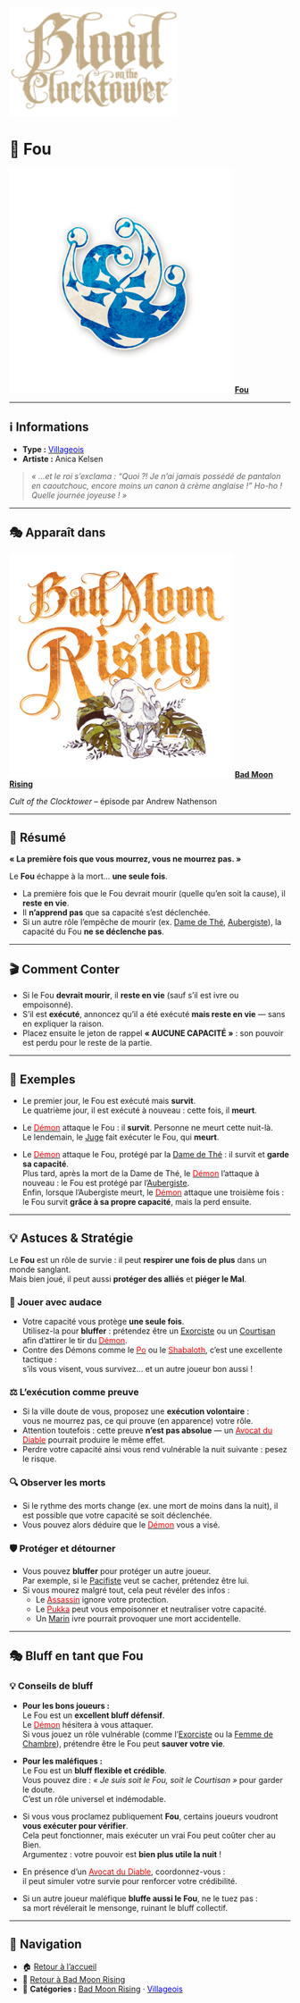 <p align="left">
  <a href="/botc-fr-bambi/">
    <img src="../images/logo.png" alt="[Retour à l’accueil](../README.md)" width="300">
  </a>
</p>

# 🤡 Fou  

[<img src="../images/Icon_fool.png" alt="Fou" width="400">](fou.md) [**Fou**](../bmr_roles/fou.md)

---

## ℹ️ Informations  

- **Type :** [<span style="color:blue">Villageois</span>](../villageois.md)  
- **Artiste :** Anica Kelsen  

> *« …et le roi s’exclama : “Quoi ?! Je n’ai jamais possédé de pantalon en caoutchouc, encore moins un canon à crème anglaise !” Ho-ho ! Quelle journée joyeuse ! »*

---

## 🎭 Apparaît dans  

[<img src="../images/Logo_bad_moon_rising-1.png" alt="Bad Moon Rising" width="400">](../bmr.md) [**Bad Moon Rising**](../bmr.md)  

*Cult of the Clocktower* – épisode par Andrew Nathenson  

---

## 📖 Résumé  

**« La première fois que vous mourrez, vous ne mourrez pas. »**

Le **Fou** échappe à la mort… **une seule fois**.

- La première fois que le Fou devrait mourir (quelle qu’en soit la cause), il **reste en vie**.  
- Il **n’apprend pas** que sa capacité s’est déclenchée.  
- Si un autre rôle l’empêche de mourir (ex. [Dame de Thé](damedethe.md), [Aubergiste](aubergiste.md)), la capacité du Fou **ne se déclenche pas**.  

---

## 🎬 Comment Conter  

- Si le Fou **devrait mourir**, il **reste en vie** (sauf s’il est ivre ou empoisonné).  
- S’il est **exécuté**, annoncez qu’il a été exécuté **mais reste en vie** — sans en expliquer la raison.  
- Placez ensuite le jeton de rappel **« AUCUNE CAPACITÉ »** : son pouvoir est perdu pour le reste de la partie.  

---

## 🧾 Exemples  

- Le premier jour, le Fou est exécuté mais **survit**.  
  Le quatrième jour, il est exécuté à nouveau : cette fois, il **meurt**.  

- Le [<span style="color:red">Démon</span>](../demons.md) attaque le Fou : il **survit**. Personne ne meurt cette nuit-là.  
  Le lendemain, le [Juge](../voyageurs/juge.md) fait exécuter le Fou, qui **meurt**.  

- Le [<span style="color:red">Démon</span>](../demons.md) attaque le Fou, protégé par la [Dame de Thé](damedethe.md) : il survit et **garde sa capacité**.  
  Plus tard, après la mort de la Dame de Thé, le [<span style="color:red">Démon</span>](../demons.md) l’attaque à nouveau : le Fou est protégé par l’[Aubergiste](aubergiste.md).  
  Enfin, lorsque l’Aubergiste meurt, le [<span style="color:red">Démon</span>](../demons.md) attaque une troisième fois :  
  le Fou survit **grâce à sa propre capacité**, mais la perd ensuite.  

---

## 💡 Astuces & Stratégie  

Le **Fou** est un rôle de survie : il peut **respirer une fois de plus** dans un monde sanglant.  
Mais bien joué, il peut aussi **protéger des alliés** et **piéger le Mal**.  

### 🤡 Jouer avec audace  

- Votre capacité vous protège **une seule fois**.  
  Utilisez-la pour **bluffer** : prétendez être un [Exorciste](exorciste.md) ou un [Courtisan](courtisan.md) afin d’attirer le tir du [<span style="color:red">Démon</span>](../demons.md).  
- Contre des Démons comme le [<span style="color:red">Po</span>](po.md) ou le [<span style="color:red">Shabaloth</span>](shabaloth.md), c’est une excellente tactique :  
  s’ils vous visent, vous survivez… et un autre joueur bon aussi !  

### ⚖️ L’exécution comme preuve  

- Si la ville doute de vous, proposez une **exécution volontaire** :  
  vous ne mourrez pas, ce qui prouve (en apparence) votre rôle.  
- Attention toutefois : cette preuve **n’est pas absolue** — un [<span style="color:red">Avocat du Diable</span>](avocatdudiable.md) pourrait produire le même effet.  
- Perdre votre capacité ainsi vous rend vulnérable la nuit suivante : pesez le risque.  

### 🔍 Observer les morts  

- Si le rythme des morts change (ex. une mort de moins dans la nuit), il est possible que votre capacité se soit déclenchée.  
- Vous pouvez alors déduire que le [<span style="color:red">Démon</span>](../demons.md) vous a visé.  

### 🛡️ Protéger et détourner  

- Vous pouvez **bluffer** pour protéger un autre joueur.  
  Par exemple, si le [Pacifiste](pacifiste.md) veut se cacher, prétendez être lui.  
- Si vous mourez malgré tout, cela peut révéler des infos :  
  - Le [<span style="color:red">Assassin</span>](assassin.md) ignore votre protection.  
  - Le [<span style="color:red">Pukka</span>](pukka.md) peut vous empoisonner et neutraliser votre capacité.  
  - Un [Marin](marin.md) ivre pourrait provoquer une mort accidentelle.  

---

## 🎭 Bluff en tant que Fou  

### 💡 Conseils de bluff  

- **Pour les bons joueurs :**  
  Le Fou est un **excellent bluff défensif**.  
  Le [<span style="color:red">Démon</span>](../demons.md) hésitera à vous attaquer.  
  Si vous jouez un rôle vulnérable (comme l’[Exorciste](exorciste.md) ou la [Femme de Chambre](femmedecha.md)), prétendre être le Fou peut **sauver votre vie**.  

- **Pour les maléfiques :**  
  Le Fou est un **bluff flexible et crédible**.  
  Vous pouvez dire : *« Je suis soit le Fou, soit le Courtisan »* pour garder le doute.  
  C’est un rôle universel et indémodable.  

- Si vous vous proclamez publiquement **Fou**, certains joueurs voudront **vous exécuter pour vérifier**.  
  Cela peut fonctionner, mais exécuter un vrai Fou peut coûter cher au Bien.  
  Argumentez : votre pouvoir est **bien plus utile la nuit** !  

- En présence d’un [<span style="color:red">Avocat du Diable</span>](avocatdudiable.md), coordonnez-vous :  
  il peut simuler votre survie pour renforcer votre crédibilité.  

- Si un autre joueur maléfique **bluffe aussi le Fou**, ne le tuez pas :  
  sa mort révélerait le mensonge, ruinant le bluff collectif.  

---

## 📂 Navigation  


- 🏠 [Retour à l’accueil](../README.md)   
- 🌙 [Retour à Bad Moon Rising](../bmr.md)  
- 📂 **Catégories :** [Bad Moon Rising](../bmr.md) · [<span style="color:blue">Villageois</span>](../villageois.md)
